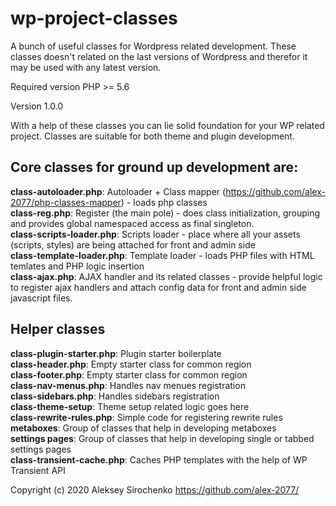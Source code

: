 # wp-project-classes
A bunch of useful classes for Wordpress related development. These classes doesn't related on the last versions of Wordpress and therefor it may be used with any latest version.

Required version PHP >= 5.6

Version 1.0.0

With a help of these classes you can lie solid foundation for your WP related project. Classes are suitable for both theme and plugin development.

## Core classes for ground up development are:
**class-autoloader.php**: Autoloader + Class mapper (https://github.com/alex-2077/php-classes-mapper) - loads php classes
<br>**class-reg.php**: Register (the main pole) - does class initialization, grouping and provides global namespaced access as final singleton.
<br>**class-scripts-loader.php**: Scripts loader - place where all your assets (scripts, styles) are being attached for front and admin side
<br>**class-template-loader.php**: Template loader - loads PHP files with HTML temlates and PHP logic insertion
<br>**class-ajax.php**: AJAX handler and its related classes - provide helpful logic to register ajax handlers and attach config data for front and admin side javascript files.

## Helper classes
**class-plugin-starter.php**: Plugin starter boilerplate
<br>**class-header.php**: Empty starter class for common region
<br>**class-footer.php**: Empty starter class for common region
<br>**class-nav-menus.php**: Handles nav menues registration
<br>**class-sidebars.php**: Handles sidebars registration
<br>**class-theme-setup**: Theme setup related logic goes here
<br>**class-rewrite-rules.php**: Simple code for registering rewrite rules
<br>**metaboxes**: Group of classes that help in developing metaboxes
<br>**settings pages**: Group of classes that help in developing single or tabbed settings pages
<br>**class-transient-cache.php**: Caches PHP templates with the help of WP Transient API


Copyright (c) 2020 Aleksey Sirochenko https://github.com/alex-2077/
